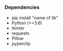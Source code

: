 ### Dependencies
- pip install "name of lib"
- Python (>=3.6)
- tkinter
- requests
- Pillow
- pyperclip

